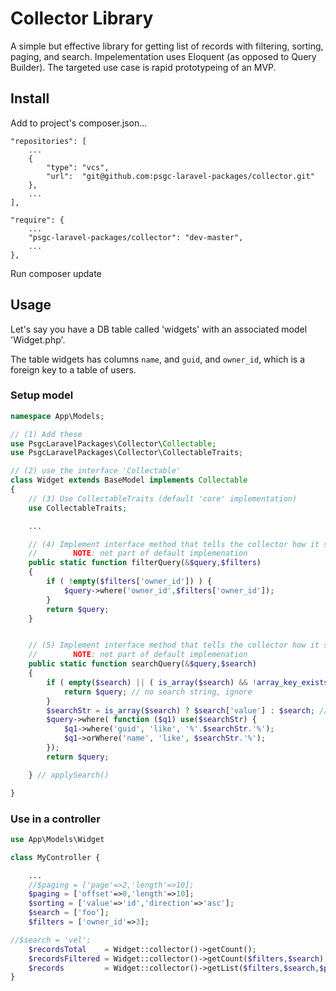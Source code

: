 # Collector Library

A simple but effective library for getting list of records with filtering, sorting, paging, and search. Impelementation uses Eloquent (as opposed to Query Builder). The targeted use case is rapid prototypeing of an MVP.

## Install

Add to project's composer.json...

    "repositories": [
        ...
        {
            "type": "vcs",
            "url":  "git@github.com:psgc-laravel-packages/collector.git"
        },
        ...
    ],

    "require": {
        ...
        "psgc-laravel-packages/collector": "dev-master",
        ...
    },

Run composer update

## Usage

Let's say you have a DB table called 'widgets' with an associated model 'Widget.php'. 

The table widgets has columns `name`, and `guid`, and `owner_id`, which is a foreign key to a table of users.

### Setup model

```php
namespace App\Models;

// (1) Add these
use PsgcLaravelPackages\Collector\Collectable;
use PsgcLaravelPackages\Collector\CollectableTraits;

// (2) use the interface 'Collectable'
class Widget extends BaseModel implements Collectable
{
    // (3) Use CollectableTraits (default 'core' implementation)
    use CollectableTraits;

    ...

    // (4) Implement interface method that tells the collector how it should 'filter' widgets...
    //        NOTE: not part of default implemenation
    public static function filterQuery(&$query,$filters)
    {
        if ( !empty($filters['owner_id']) ) {
            $query->where('owner_id',$filters['owner_id']);
        }
        return $query;
    }


    // (5) Implement interface method that tells the collector how it should 'search' widgets...
    //        NOTE: not part of default implemenation
    public static function searchQuery(&$query,$search)
    {
        if ( empty($search) || ( is_array($search) && !array_key_exists('value',$search) ) ) {
            return $query; // no search string, ignore
        }
        $searchStr = is_array($search) ? $search['value'] : $search; // latter is simple string
        $query->where( function ($q1) use($searchStr) {
            $q1->where('guid', 'like', '%'.$searchStr.'%');
            $q1->orWhere('name', 'like', $searchStr.'%');
        });
        return $query;

    } // applySearch()

}
```

### Use in a controller

```php
use App\Models\Widget

class MyController {

    ...
    //$paging = ['page'=>2,'length'=>10];
    $paging = ['offset'=>0,'length'=>10];
    $sorting = ['value'=>'id','direction'=>'asc'];
    $search = ['foo'];
    $filters = ['owner_id'=>3];

//$search = 'vel';
    $recordsTotal    = Widget::collector()->getCount();
    $recordsFiltered = Widget::collector()->getCount($filters,$search);
    $records         = Widget::collector()->getList($filters,$search,$paging,$sorting);
}
```
